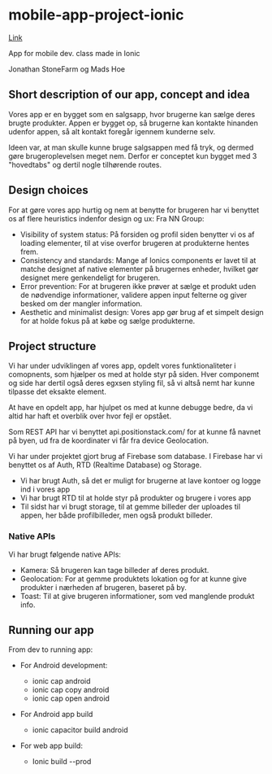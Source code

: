 # mobile-app-project-ionic

[Link](http://fireshop.stensgaard-medie.dk/)

App for mobile dev. class made in Ionic

Jonathan StoneFarm og Mads Hoe

## Short description of our app, concept and idea

Vores app er en bygget som en salgsapp, hvor brugerne kan sælge deres brugte produkter.
Appen er bygget op, så brugerne kan kontakte hinanden udenfor appen, så alt kontakt foregår igennem kunderne selv.

Ideen var, at man skulle kunne bruge salgsappen med få tryk, og dermed gøre brugeroplevelsen meget nem.
Derfor er conceptet kun bygget med 3 "hovedtabs" og dertil nogle tilhørende routes.

## Design choices

For at gøre vores app hurtig og nem at benytte for brugeren har vi benyttet os af flere heuristics indenfor design og ux:
Fra NN Group:

- Visibility of system status: På forsiden og profil siden benytter vi os af loading elementer, til at vise overfor brugeren at produkterne hentes frem.
- Consistency and standards: Mange af Ionics components er lavet til at matche designet af native elementer på brugernes enheder, hvilket gør designet mere genkendeligt for brugeren.
- Error prevention: For at brugeren ikke prøver at sælge et produkt uden de nødvendige informationer, validere appen input felterne og giver besked om der mangler information.
- Aesthetic and minimalist design: Vores app gør brug af et simpelt design for at holde fokus på at købe og sælge produkterne.

## Project structure

Vi har under udviklingen af vores app, opdelt vores funktionaliteter i comopnents, som hjælper os med at holde styr på siden.
Hver componemt og side har dertil også deres egxsen styling fil, så vi altså nemt har kunne tilpasse det eksakte element.

At have en opdelt app, har hjulpet os med at kunne debugge bedre, da vi altid har haft et overblik over hvor fejl er opstået.

Som REST API har vi benyttet api.positionstack.com/ for at kunne få navnet på byen, ud fra de koordinater vi får fra device Geolocation.

Vi har under projektet gjort brug af Firebase som database. I Firebase har vi benyttet os af Auth, RTD (Realtime Database) og Storage.

- Vi har brugt Auth, så det er muligt for brugerne at lave kontoer og logge ind i vores app
- Vi har brugt RTD til at holde styr på produkter og brugere i vores app
- Til sidst har vi brugt storage, til at gemme billeder der uploades til appen, her både profilbilleder, men også produkt billeder.

### Native APIs

Vi har brugt følgende native APIs:

- Kamera: Så brugeren kan tage billeder af deres produkt.
- Geolocation: For at gemme produktets lokation og for at kunne give produkter i nærheden af brugeren, baseret på by.
- Toast: Til at give brugeren informationer, som ved manglende produkt info.

## Running our app

From dev to running app:

- For Android development:
  - ionic cap android
  - ionic cap copy android
  - ionic cap open android
- For Android app build

  - ionic capacitor build android

- For web app build:
  - Ionic build --prod
